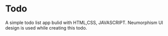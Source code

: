 # Todo
A simple todo list app bulid with HTML,CSS, JAVASCRIPT.
Neumorphism UI design is used while creating this todo.
